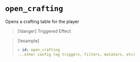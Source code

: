 # `open_crafting`

Opens a crafting table for the player

> [!danger] Triggered Effect

> [!example]
> ```yaml
> - id: open_crafting
> ...other config (eg triggers, filters, mutators, etc)
> ```
